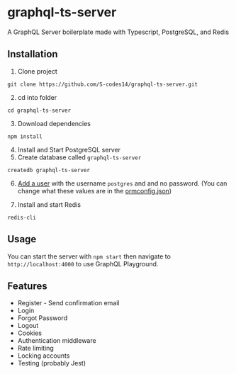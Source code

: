 # graphql-ts-server

A GraphQL Server boilerplate made with Typescript, PostgreSQL, and Redis

## Installation

1. Clone project
```
git clone https://github.com/S-codes14/graphql-ts-server.git
```
2. cd into folder
```
cd graphql-ts-server
```
3. Download dependencies 
```
npm install
```
4. Install and Start PostgreSQL server
5. Create database called `graphql-ts-server`
```
createdb graphql-ts-server
```
6. [Add a user](https://medium.com/coding-blocks/creating-user-database-and-adding-access-on-postgresql-8bfcd2f4a91e) with the username `postgres` and and no password. (You can change what these values are in the [ormconfig.json](./ormconfig))

7. Install and start Redis
```
redis-cli
```


## Usage

You can start the server with `npm start` then navigate to `http://localhost:4000` to use GraphQL Playground.

## Features

* Register - Send confirmation email
* Login
* Forgot Password
* Logout  
* Cookies
* Authentication middleware
* Rate limiting
* Locking accounts
* Testing (probably Jest)
